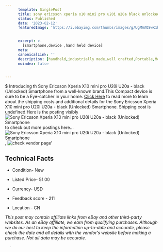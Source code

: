```yaml
---
      template: SinglePost
      title: sony ericsson xperia x10 mini pro u20i u20a black unlocked smartphone
      status: Published
      date: '2023-02-12'
      featuredImage: 'https://i.ebayimg.com/thumbs/images/g/UgMAAOSwK1hi94YD/s-l225.jpg'
       

      excerpt: >-
        [smartphone,device ,hand held device]
      meta:
      canonicalLink: ''
      description: [handheld,industrially made,well crafted,Portable,Mobile,Compact,Convenient,Lightweight,Maneuverable,Man-portable,Miniature,Carriable,Hand-held,Light,Holdable,Transportable,Mobile device,Pocket-sized,On-the-go,Wireless,Cordless,Compact size,Convenient size, smartphone,device ,hand held device]
      noindex: false
      

---
```

$
      Introducing th Sony Ericsson Xperia X10 mini pro U20i U20a - black  (Unlocked) Smartphone from a well-known brand.This Compact device  is sure to be a Eye-catcher in your home. [Click Here](https://www.ebay.com/itm/394241913784?hash=item5bcaa633b8%3Ag%3AUgMAAOSwK1hi94YD&mkevt=1&mkcid=1&mkrid=711-53200-19255-0&campid=%253CePNCampaignId%253E&customid=%253CreferenceId%253E&toolid=10049) to read more to learn about the shipping costs and additional details for the Sony Ericsson Xperia X10 mini pro U20i U20a - black  (Unlocked) Smartphone. Shipping cost is undefined.Here is the posting visibly ![Sony Ericsson Xperia X10 mini pro U20i U20a - black  (Unlocked) Smartphone](https://i.ebayimg.com/thumbs/images/g/UgMAAOSwK1hi94YD/s-l225.jpg) to check out more postings here... ![Sony Ericsson Xperia X10 mini pro U20i U20a - black  (Unlocked) Smartphone](https://i.ebayimg.com/images/g/UgMAAOSwK1hi94YD/s-l1600.jpg), ![check vendor page](https://origin-galleryplus.ebayimg.com/ws/web/394241913784_2_0_1/225x225.jpg,https://origin-galleryplus.ebayimg.com/ws/web/394241913784_3_0_1/225x225.jpg,https://origin-galleryplus.ebayimg.com/ws/web/394241913784_4_0_1/225x225.jpg,https://origin-galleryplus.ebayimg.com/ws/web/394241913784_5_0_1/225x225.jpg,https://origin-galleryplus.ebayimg.com/ws/web/394241913784_6_0_1/225x225.jpg,https://origin-galleryplus.ebayimg.com/ws/web/394241913784_7_0_1/225x225.jpg,https://origin-galleryplus.ebayimg.com/ws/web/394241913784_8_0_1/225x225.jpg,https://origin-galleryplus.ebayimg.com/ws/web/394241913784_9_0_1/225x225.jpg,https://origin-galleryplus.ebayimg.com/ws/web/394241913784_10_0_1/225x225.jpg,https://origin-galleryplus.ebayimg.com/ws/web/394241913784_11_0_1/225x225.jpg)'

      

 ## Technical Facts 



     
      

 - Condition- New 


      

 - Listed Price- 51.00 


      

 - Currency- USD 


      

 - Feedback score - 211 


      

 - Location - CN 


      
      

 *_This post may contain affiliate links from eBay and other third-party websites. As an eBay affiliate, we earn from qualifying purchases. Although we do our best to keep the information up-to-date and accurate, please check the date and all details with the vendor's website before making a purchase. Not all data may be accurate._*




      -
